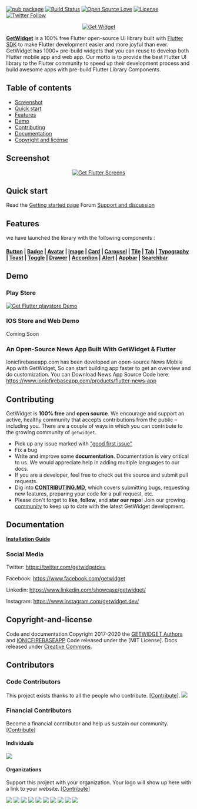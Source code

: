 [![pub package](https://img.shields.io/pub/v/getwidget.svg)](https://pub.dartlang.org/packages/getwidget) [![Build Status](https://travis-ci.org/ionicfirebaseapp/getwidget.svg?branch=master)](https://travis-ci.com/ionicfirebaseapp/getwidget) [![Open Source Love](https://badges.frapsoft.com/os/v1/open-source.svg?v=102)](https://opensource.org/licenses/MIT) [![License](https://img.shields.io/badge/license-MIT-orange.svg)](https://github.com/ionicfirebaseapp/getwidget/blob/master/LICENSE) [![Twitter Follow](https://img.shields.io/twitter/follow/getwidgetdev.svg?style=social)](https://twitter.com/getwidgetdev)


<p align="center">
  <a href="https://www.getwidget.dev/" target="_blank">
    <img src="https://ik.imagekit.io/ionicfirebaseapp/logo.black_iOBoLWdj2I.png" alt="Get Widget">
  </a>
</p>

[**GetWidget**](https://www.getwidget.dev) is a 100% free Flutter open-source UI library built with <a href="https://flutter.dev/" target="_blank">Flutter SDK</a> to make Flutter development easier and more joyful than ever. GetWidget has 1000+ pre-build widgets that you can reuse to develop both Flutter mobile app and web app. Our motto is to provide the best Flutter UI library to the Flutter community to speed up their development process and build awesome apps with pre-build Flutter Library Components.

## Table of contents

- [Screenshot](#screenshot)
- [Quick start](#quick-start)
- [Features](#features)
- [Demo](#demo)
- [Contributing](#contributing)
- [Documentation](#documentation)
- [Copyright and license](#copyright-and-license)


 ## Screenshot
 <p align="center">
  <a target="_blank" href="https://docs.getwidget.dev/">
    <img src="https://ik.imagekit.io/ionicfirebaseapp/GitHub_1_O8ZlrxSIo.png" alt="Get Flutter Screens">
  </a>
</p>


## Quick start

Read the [Getting started page](https://docs.getwidget.dev)
Forum [Support and discussion ](https://forum.getwidget.dev)

## Features
we have launched the library with the following components :

 #### [Button](https://docs.getwidget.dev/gf-button) |  [Badge](https://docs.getwidget.dev/gf-badge) |  [Avatar](https://docs.getwidget.dev/gf-avatar) |  [Image](https://docs.getwidget.dev/gf-image) |  [Card](https://docs.getwidget.dev/gf-card) |  [Carousel](https://docs.getwidget.dev/gf-carousel) | [Tile](https://docs.getwidget.dev/gf-tile) | [Tab](https://docs.getwidget.dev/gf-tab) | [Typography](https://docs.getwidget.dev/gf-typography) | [Toast](https://docs.getwidget.dev/gf-toast) | [Toggle](https://docs.getwidget.dev/gf-toggle) | [Drawer](https://docs.getwidget.dev/gf-drawer) | [Accordion](https://docs.getwidget.dev/gf-accordion) | [Alert](https://docs.getwidget.dev/gf-alert) | [Appbar](https://docs.getwidget.dev/gf-appbar) | [Searchbar](https://docs.getwidget.dev/gf-searchbar)


 ## Demo

   ### Play Store
   <p align="left">
        <a href="https://play.google.com/store/apps/details?id=dev.getwidget.appkit" target="_blank">
          <img src="https://ik.imagekit.io/ionicfirebaseapp/tr:dpr-auto,tr:w-auto/playstore_NQQBiJIQ1.png" alt="Get Flutter playstore Demo">
        </a>
      </p>

  ### IOS Store and Web Demo
   Coming Soon

 ### An Open-Source News App Built With GetWidget & Flutter
 Ionicfirebaseapp.com has been developed an open-source News Mobile App with GetWidget, So can start building app faster to get an overview and do customization. You can Download News App Source Code here: https://www.ionicfirebaseapp.com/products/flutter-news-app
 ## Contributing

  GetWidget is **100% free** and **open source**. We encourage and support an active, healthy community that accepts contributions from the public &ndash; including you. There are a couple of ways in which you can contribute to the growing community of `getwidget`.

  * Pick up any issue marked with ["good first issue"](https://github.com/ionicfirebaseapp/getwidget/issues?q=is%3Aopen+is%3Aissue+label%3A%22good+first+issue%22)
  * Fix a bug
  * Write and improve some **documentation**. Documentation is very critical to us. We would appreciate help in adding multiple languages to our docs.
  * If you are a developer, feel free to check out the source and submit pull requests.
  * Dig into [**CONTRIBUTING.MD**](CONTRIBUTING.md), which covers submitting bugs, requesting new features, preparing your code for a pull request, etc.
  * Please don't forget to **like**, **follow**, and **star our repo**! Join our growing [community](http://forum.getflutter.dev) to keep up to date with the latest GetWidget development.



 ## Documentation

  [**Installation Guide**](https://docs.getwidget.dev)


### Social Media

Twitter: <https://twitter.com/getwidgetdev>

Facebook: <https://www.facebook.com/getwidget>

Linkedin: <https://www.linkedin.com/showcase/getwidget/>

Instagram: <https://www.instagram.com/getwidget.dev/>


 ## Copyright-and-license
 Code and documentation Copyright 2017-2020 the [GETWIDGET Authors](https://www.getwidget.dev) and [IONICFIREBASEAPP](https://ionicfirebaseapp.com) Code released under the [MIT License]. Docs released under [Creative Commons](https://creativecommons.org/licenses/by/3.0/).

## Contributors

### Code Contributors

This project exists thanks to all the people who contribute. [[Contribute](CONTRIBUTING.md)].
<a href="https://github.com/ionicfirebaseapp/getwidget/graphs/contributors"><img src="https://opencollective.com/getwidget/contributors.svg?width=890&button=false" /></a>

### Financial Contributors

Become a financial contributor and help us sustain our community. [[Contribute](https://opencollective.com/getwidget/contribute)]

#### Individuals

<a href="https://opencollective.com/getwidget"><img src="https://opencollective.com/getwidget/individuals.svg?width=890"></a>

#### Organizations

Support this project with your organization. Your logo will show up here with a link to your website. [[Contribute](https://opencollective.com/getwidget/contribute)]

<a href="https://opencollective.com/getwidget/organization/0/website"><img src="https://opencollective.com/getwidget/organization/0/avatar.svg"></a>
<a href="https://opencollective.com/getwidget/organization/1/website"><img src="https://opencollective.com/getwidget/organization/1/avatar.svg"></a>
<a href="https://opencollective.com/getwidget/organization/2/website"><img src="https://opencollective.com/getwidget/organization/2/avatar.svg"></a>
<a href="https://opencollective.com/getwidget/organization/3/website"><img src="https://opencollective.com/getwidget/organization/3/avatar.svg"></a>
<a href="https://opencollective.com/getwidget/organization/4/website"><img src="https://opencollective.com/getwidget/organization/4/avatar.svg"></a>
<a href="https://opencollective.com/getwidget/organization/5/website"><img src="https://opencollective.com/getwidget/organization/5/avatar.svg"></a>
<a href="https://opencollective.com/getwidget/organization/6/website"><img src="https://opencollective.com/getwidget/organization/6/avatar.svg"></a>
<a href="https://opencollective.com/getwidget/organization/7/website"><img src="https://opencollective.com/getwidget/organization/7/avatar.svg"></a>
<a href="https://opencollective.com/getwidget/organization/8/website"><img src="https://opencollective.com/getwidget/organization/8/avatar.svg"></a>
<a href="https://opencollective.com/getwidget/organization/9/website"><img src="https://opencollective.com/getwidget/organization/9/avatar.svg"></a>
